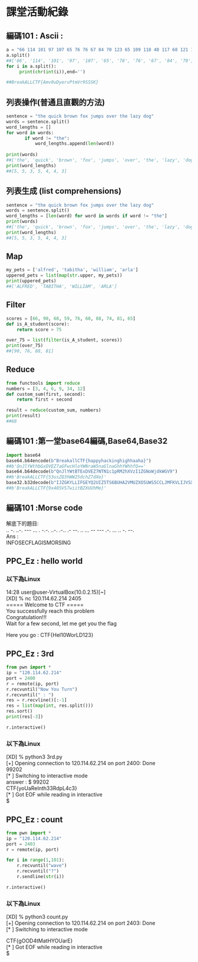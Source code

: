 # 課堂活動紀錄
## 編碼101 : Ascii  :
```python
a = "66 114 101 97 107 65 76 76 67 84 70 123 65 109 118 48 117 68 121 101 114 118 80 116 109 86 114 57 83 83 83 75 125"
a.split()
##['66', '114', '101', '97', '107', '65', '76', '76', '67', '84', '70', '123', '65', '109', '118', '48', '117', '68', '121', '101', '114', '118', '80', '116', '109', '86', '114', '57', '83', '83', '83', '75', '125']
for i in a.split():     
     print(chr(int(i)),end='')        

##BreakALLCTF{Amv0uDyervPtmVr9SSSK}
```

## 列表操作(普通且直觀的方法)
```python
sentence = "the quick brown fox jumps over the lazy dog"
words = sentence.split()
word_lengths = []
for word in words:
       if word != "the":
           word_lengths.append(len(word))
 
print(words)
##['the', 'quick', 'brown', 'fox', 'jumps', 'over', 'the', 'lazy', 'dog']
print(word_lengths)
##[5, 5, 3, 5, 4, 4, 3]
```

## 列表生成 (list comprehensions)
```python
sentence = "the quick brown fox jumps over the lazy dog"
words = sentence.split()
word_lengths = [len(word) for word in words if word != "the"]
print(words)
##['the', 'quick', 'brown', 'fox', 'jumps', 'over', 'the', 'lazy', 'dog']
print(word_lengths)
##[5, 5, 3, 5, 4, 4, 3]
```
## Map
```python
my_pets = ['alfred', 'tabitha', 'william', 'arla']
uppered_pets = list(map(str.upper, my_pets))
print(uppered_pets)
##['ALFRED', 'TABITHA', 'WILLIAM', 'ARLA']
```

## Filter
```python
scores = [66, 90, 68, 59, 76, 60, 88, 74, 81, 65]
def is_A_student(score):
    return score > 75

over_75 = list(filter(is_A_student, scores))
print(over_75)
##[90, 76, 88, 81]
```

## Reduce
```python
from functools import reduce
numbers = [3, 4, 6, 9, 34, 12]
def custom_sum(first, second):
    return first + second

result = reduce(custom_sum, numbers)
print(result)
##68
```

## 編碼101 :第一堂base64編碼,Base64,Base32
```python
import base64
base64.b64encode(b"BreakallCTF{happyhackinghighhaaha}")
##b'QnJlYWthbGxDVEZ7aGFwcHloYWNraW5naGlnaGhhYWhhfQ=='
base64.b64decode(b"QnJlYWtBTExDVEZ7NTN1c1pRM2hXVzI1ZGNoWjdkWGV9")
##b'BreakALLCTF{53usZQ3hWW25dchZ7dXe}'
base32.b32decode(b"IJZGKYLLIFGEYQ2UIZ5TS6BUHA2VMUZXO5UWS5CCLJMFKVLIJVSX2===")
##b'BreakALLCTF{9x485VS7wiitBZXUUhMe}'
```

## 編碼101 :Morse code
解底下的題目:  
.. -. ..-. --- ... . -.-. ..-. .-.. .- --. .. ... -- --- .-. ... .. -. --.  
Ans :  
INFOSECFLAGISMORSING

## PPC_Ez : hello world

### 以下為Linux
14:28 user@user-VirtualBox(10.0.2.15)[~]   
[XD] % nc 120.114.62.214 2405  
===== Welcome to CTF =====  
You successfully reach this problem  
Congratulation!!!  
Wait for a few second, let me get you the flag  

Here you go : CTF{Hel10WorLD123}

## PPC_Ez : 3rd 

```python
from pwn import *
ip = "120.114.62.214" 
port = 2400
r = remote(ip, port)
r.recvuntil("Now You Turn")
r.recvuntil(" : ")
res = r.recvline()[:-1]
res = list(map(int, res.split()))
res.sort()
print(res[-3])

r.interactive()
```
### 以下為Linux
[XD] % python3 3rd.py  
[+] Opening connection to 120.114.62.214 on port 2400: Done  
99202  
[* ] Switching to interactive mode  
answer : $ 99202  
CTF{yoUaReInth33RdpL4c3}  
[* ] Got EOF while reading in interactive  
$  
## PPC_Ez : count
```python
from pwn import *
ip = "120.114.62.214" 
port = 2403
r = remote(ip, port)

for i in range(1,101):
	r.recvuntil("wave")
	r.recvuntil("?")
	r.sendline(str(i))

r.interactive()
```
### 以下為Linux
[XD] % python3 count.py  
[+] Opening connection to 120.114.62.214 on port 2403: Done  
[* ] Switching to interactive mode  

CTF{gOOD4tMatHYOUarE}  
[* ] Got EOF while reading in interactive  
$  






